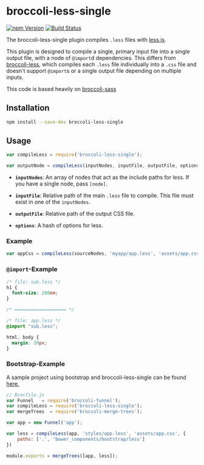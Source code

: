 # broccoli-less-single
[![npm Version][npm-badge]][npm]
[![Build Status][travis-badge]][travis]

The broccoli-less-single plugin compiles `.less` files with
[less.js](https://github.com/less/less.js).

This plugin is designed to compile a single, primary input file
into a single output file, with a node of `@import`d dependencies. This
differs from [broccoli-less](https://github.com/sindresorhus/broccoli-less/),
which compiles each `.less` file individually into a `.css` file and doesn't
support `@import`s or a single output file depending on multiple inputs.

This code is based heavily on
[broccoli-sass](https://github.com/joliss/broccoli-sass/)

## Installation

```bash
npm install --save-dev broccoli-less-single
```

## Usage

```js
var compileLess = require('broccoli-less-single');

var outputNode = compileLess(inputNodes, inputFile, outputFile, options)
```

* **`inputNodes`**: An array of nodes that act as the include paths for
  less. If you have a single node, pass `[node]`.

* **`inputFile`**: Relative path of the main `.less` file to compile. This
  file must exist in one of the `inputNodes`.

* **`outputFile`**: Relative path of the output CSS file.

* **`options`**: A hash of options for less.

### Example

```js
var appCss = compileLess(sourceNodes, 'myapp/app.less', 'assets/app.css')
```

### `@import`-Example

```css
/* file: sub.less */
h1 {
  font-size: 200em;
}

/* =================== */

/* file: app.less */
@import "sub.less";

html, body {
  margin: 20px;
}
```

### Bootstrap-Example

A sample project using bootstrap and broccoli-less-single can be found [here.](https://github.com/jasonmit/broccoli-less-single-example)

```js
// Brocfile.js
var Funnel   = require('broccoli-funnel');
var compileLess = require('broccoli-less-single');
var mergeTrees  = require('broccoli-merge-trees');

var app = new Funnel('app');

var less = compileLess(app, 'styles/app.less', 'assets/app.css', {
	paths: ['.', 'bower_components/bootstrap/less']
})

module.exports = mergeTrees([app, less]);
```
[npm]: https://www.npmjs.org/package/broccoli-less-single
[npm-badge]: https://img.shields.io/npm/v/broccoli-less-single.svg?style=flat-square
[travis]: https://travis-ci.org/gabrielgrant/broccoli-less-single
[travis-badge]: https://img.shields.io/travis/gabrielgrant/broccoli-less-single.svg?branch=master&style=flat-square
